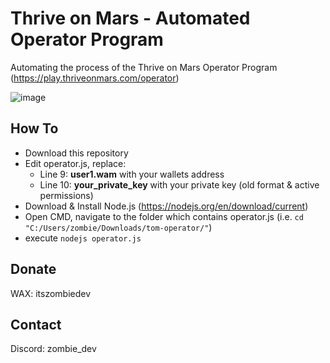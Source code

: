 # Thrive on Mars - Automated Operator Program

Automating the process of the Thrive on Mars Operator Program (https://play.thriveonmars.com/operator)

![image](https://github.com/therealzombie/tom-operator/assets/108992674/b1bae637-6ef8-4ca3-9ce5-6c2024e87b88)

## How To
- Download this repository
- Edit operator.js, replace:
    - Line 9: **user1.wam** with your wallets address 
    - Line 10: **your_private_key** with your private key (old format & active permissions)
- Download & Install Node.js (https://nodejs.org/en/download/current)
- Open CMD, navigate to the folder which contains operator.js (i.e. `cd "C:/Users/zombie/Downloads/tom-operator/"`)
- execute `nodejs operator.js`

## Donate
WAX: itszombiedev

## Contact
Discord: zombie_dev